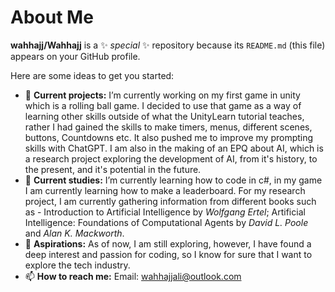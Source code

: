 # About Me


**wahhajj/Wahhajj** is a ✨ _special_ ✨ repository because its `README.md` (this file) appears on your GitHub profile.

Here are some ideas to get you started:

- 🔭 **Current projects:** I’m currently working on my first game in unity which is a rolling ball game. I decided to use that game as a way of learning other skills outside of what the UnityLearn tutorial teaches, rather I had gained the skills to make timers, menus, different scenes, buttons, Countdowns etc. It also pushed me to improve my prompting skills with ChatGPT. I am also in the making of an EPQ about AI, which is a research project exploring the development of AI, from it's history, to the present, and it's potential in the future.
- 🌱 **Current studies:** I’m currently learning how to code in c#, in my game I am currently learning how to make a leaderboard. For my research project, I am currently gathering information from different books such as - Introduction to Artificial Intelligence by *Wolfgang Ertel*; Artificial Intelligence: Foundations of Computational Agents by *David L. Poole* and *Alan K. Mackworth*.
- 🏢 **Aspirations:** As of now, I am still exploring, however, I have found a deep interest and passion for coding, so I know for sure that I want to explore the tech industry.
- 📫 **How to reach me:** Email: wahhajjali@outlook.com
